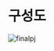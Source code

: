 # 구성도

![finalpj](https://user-images.githubusercontent.com/36683607/77538721-87036680-6ee3-11ea-8529-0059645a2b58.png)

